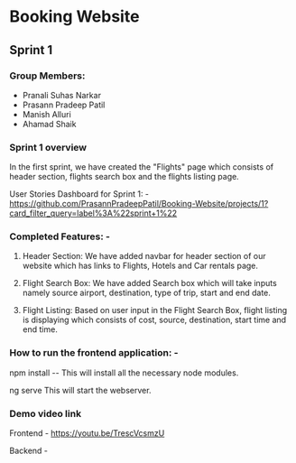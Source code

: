 # Booking Website

## Sprint 1

### Group Members:
- Pranali Suhas Narkar
- Prasann Pradeep Patil
- Manish Alluri
- Ahamad Shaik


### Sprint 1 overview

In the first sprint, we have created the "Flights" page which consists of header section, flights search box and the flights listing page.

User Stories Dashboard for Sprint 1: -
https://github.com/PrasannPradeepPatil/Booking-Website/projects/1?card_filter_query=label%3A%22sprint+1%22



### Completed Features: -
1. Header Section: We have added navbar for header section of our website which has links to Flights, Hotels and Car rentals page.

2. Flight Search Box: We have added Search box which will take inputs namely source airport, destination, type of trip, start and end date.



3.	Flight Listing: Based on user input in the Flight Search Box, flight listing is displaying which consists of cost, source, destination, start time and end time.




### How to run the frontend application: -
npm install
-- This will install all the necessary node modules.

ng serve
This will start the webserver.


### Demo video link
Frontend - https://youtu.be/TrescVcsmzU

Backend - 

